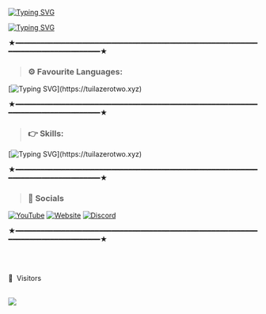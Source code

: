 [![Typing SVG](https://readme-typing-svg.demolab.com?font=Unbounded&weight=700&size=30&duration=5000&pause=1000&color=FFFFFF&background=1E42FF00&center=true&width=435&lines=TuiLaZeroTwo)](https://tuilazerotwo.xyz)

[![Typing SVG](https://readme-typing-svg.demolab.com?font=Unbounded&weight=700&pause=1000&color=000500&background=1E42FF00&center=true&width=435&lines=Github.com%2FTuiLaZeroTwo)](https://tuilazerotwo.xyz)

★━━━━━━━━━━━━━━━━━━━━━━━━━━━━━━━━━━━━━━━━━━━━━━━━━━━━━━━━━━━━━━━━━━━━━━━━━━━━━━━━★


> ### ⚙️ Favourite Languages: 
[![Typing SVG](https://readme-typing-svg.herokuapp.com?color=F7007A&duration=600&lines=js,;python,;html-css,;java,;kotlin,;)](https://tuilazerotwo.xyz)


★━━━━━━━━━━━━━━━━━━━━━━━━━━━━━━━━━━━━━━━━━━━━━━━━━━━━━━━━━━━━━━━━━━━━━━━━━━━━━━━━★


> ### 👉 Skills: 
[![Typing SVG](https://readme-typing-svg.herokuapp.com?color=6b34eb&duration=4000&lines=Front+End;Back+End;Full+Stack+Developer;)](https://tuilazerotwo.xyz)

★━━━━━━━━━━━━━━━━━━━━━━━━━━━━━━━━━━━━━━━━━━━━━━━━━━━━━━━━━━━━━━━━━━━━━━━━━━━━━━━━★
 > ### 🎈 Socials 
 
   [![YouTube](https://img.shields.io/badge/YouTube-red?style=for-the-badge&logo=youtube&logoColor=white)](https://www.youtube.com/channel/@TLZItsMe)
   [![Website](https://img.shields.io/badge/website-000000?style=for-the-badge&logo=About.me&logoColor=white)](https://www.tuilazerotwo.xyz)
   [![Discord](https://img.shields.io/badge/-Discord-7289DA?style=for-the-badge&logo=discord&logoColor=white)](https://discord.com/invite/J9wbQhGqpz) 
 
 ★━━━━━━━━━━━━━━━━━━━━━━━━━━━━━━━━━━━━━━━━━━━━━━━━━━━━━━━━━━━━━━━━━━━━━━━━━━━━━━━━★
  

 <br><br>
<p>👀 &nbsp;Visitors</p>
 <br>
<img align="left" src="https://profile-counter.glitch.me/TuiLaZeroTwo/count.svg" />
